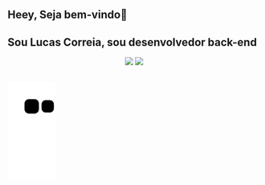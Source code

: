 ## Heey, Seja bem-vindo👋
##  Sou Lucas Correia, sou desenvolvedor back-end

<div align="center">
   <img height="165 cm" src="https://github-readme-stats.vercel.app/api?username=lucasmcorreia7&show_icons=true&theme=dracula&include_all_commits=true&count_private=true"/>
  <img height="165 cm" src="https://github-readme-stats.vercel.app/api/top-langs/?username=lucasmcorreia7&layout=compact&langs_count=7&theme=dracula"/>
</div>

<div style="display: inline_block"><br>
  
   

   
   
   
   
   
   
 ![Snake animation](https://github.com/rafaballerini/rafaballerini/blob/output/github-contribution-grid-snake.svg)
 
</div>
